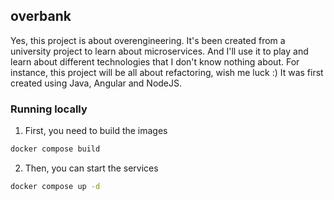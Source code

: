 ## overbank

Yes, this project is about overengineering. It's been created from a university project to learn about microservices. And I'll use it to play and learn about different technologies that I don't know nothing about. For instance, this project will be all about refactoring, wish me luck :)
It was first created using Java, Angular and NodeJS.

### Running locally

1. First, you need to build the images
```bash
docker compose build
```
2. Then, you can start the services
```bash
docker compose up -d
```
